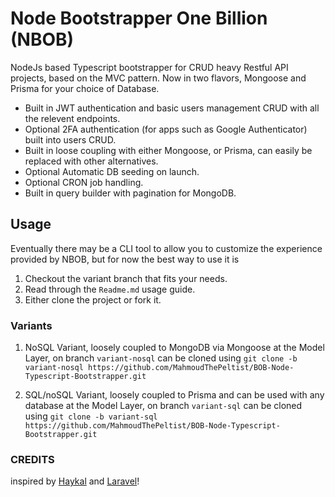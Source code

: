 # Node Bootstrapper One Billion (NBOB)
NodeJs based Typescript bootstrapper for CRUD heavy Restful API projects, based on the MVC pattern. Now in two flavors, Mongoose and Prisma for your choice of Database. 

 * Built in JWT authentication and basic users management CRUD with all the relevent endpoints.
 * Optional 2FA authentication (for apps such as Google Authenticator) built into users CRUD.
 * Built in loose coupling with either Mongoose, or Prisma, can easily be replaced with other alternatives.
 * Optional Automatic DB seeding on launch.
 * Optional CRON job handling.
 * Built in query builder with pagination for MongoDB.

## Usage
Eventually there may be a CLI tool to allow you to customize the experience provided by NBOB, but for now the best way to use it is

1. Checkout the variant branch that fits your needs.
2. Read through the `Readme.md` usage guide. 
3. Either clone the project or fork it.

### Variants

1. NoSQL Variant, loosely coupled to MongoDB via Mongoose at the Model Layer, on branch `variant-nosql` can be cloned using
    ``` git clone -b variant-nosql https://github.com/MahmoudThePeltist/BOB-Node-Typescript-Bootstrapper.git ```

1. SQL/noSQL Variant, loosely coupled to Prisma and can be used with any database at the Model Layer, on branch `variant-sql` can be cloned using
    ``` git clone -b variant-sql https://github.com/MahmoudThePeltist/BOB-Node-Typescript-Bootstrapper.git ```
 ### CREDITS

 inspired by [Haykal](https://github.com/Mahamed-Belkheir/haykal) and [Laravel](https://laravel.com/)!